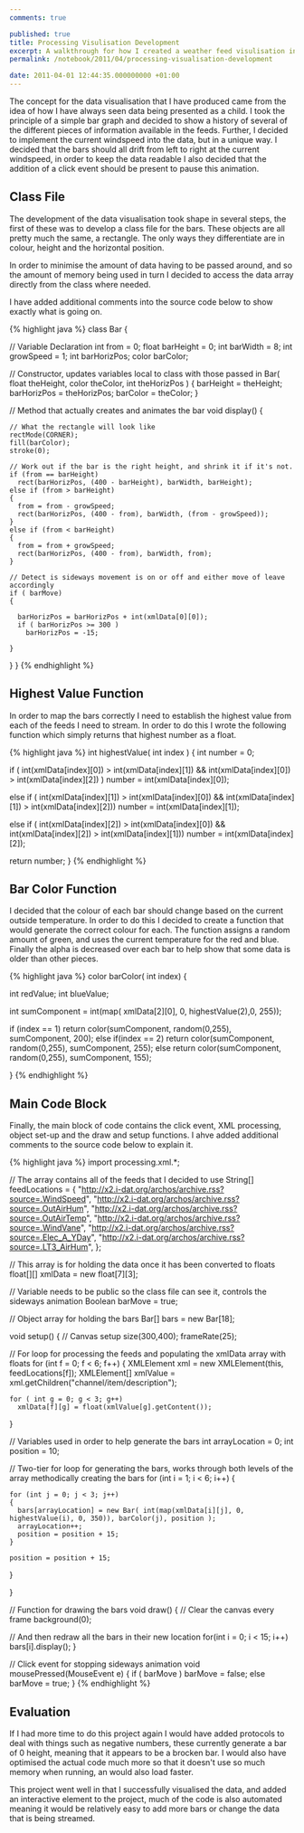 ```yaml
---
comments: true

published: true
title: Processing Visulisation Development
excerpt: A walkthrough for how I created a weather feed visulisation in Processing for University.
permalink: /notebook/2011/04/processing-visualisation-development

date: 2011-04-01 12:44:35.000000000 +01:00
---
```

The concept for the data visualisation that I have produced came from the idea of how I have always seen data being presented as a child.  I took the principle of a simple bar graph and decided to show a history of several of the different pieces of information available in the feeds.  Further, I decided to implement the current windspeed into the data, but in a unique way.   I decided that the bars should all drift from left to right at the current windspeed, in order to keep the data readable I also decided that the addition of a click event should be present to pause this animation.  

## Class File

The development of the data visualisation took shape in several steps, the first of these was to develop a class file for the bars.  These objects are all pretty much the same, a rectangle.  The only ways they differentiate are in colour, height and the horizontal position.  

In order to minimise the amount of data having to be passed around, and so the amount of memory being used in turn I decided to access the data array directly from the class where needed.

I have added additional comments into the source code below to show exactly what is going on.  

{% highlight java %}
class Bar
{

  // Variable Declaration
  int from = 0;
  float barHeight = 0;
  int barWidth = 8;
  int growSpeed = 1;
  int barHorizPos;
  color barColor;

  // Constructor, updates variables local to class with those passed in
  Bar( float theHeight, color theColor, int theHorizPos )
  {
    barHeight = theHeight;
    barHorizPos = theHorizPos;
    barColor = theColor;
  }

  // Method that actually creates and animates the bar
  void display()
  {

    // What the rectangle will look like
    rectMode(CORNER);
    fill(barColor);
    stroke(0);

    // Work out if the bar is the right height, and shrink it if it's not.  
    if (from == barHeight)
      rect(barHorizPos, (400 - barHeight), barWidth, barHeight);
    else if (from > barHeight)
    {
      from = from - growSpeed;
      rect(barHorizPos, (400 - from), barWidth, (from - growSpeed));
    }
    else if (from < barHeight)
    {
      from = from + growSpeed;
      rect(barHorizPos, (400 - from), barWidth, from);
    }

    // Detect is sideways movement is on or off and either move of leave accordingly
    if ( barMove)
    {

      barHorizPos = barHorizPos + int(xmlData[0][0]);
      if ( barHorizPos >= 300 )
        barHorizPos = -15;

    }

  }
}
{% endhighlight %}


## Highest Value Function

In order to map the bars correctly I need to establish the highest value from each of the feeds I need to stream.  In order to do this I wrote the following function which simply returns that highest number as a float.  

{% highlight java %}
int highestValue( int index )
{
  int number = 0;

  if ( int(xmlData[index][0]) > int(xmlData[index][1]) && int(xmlData[index][0]) > int(xmlData[index][2]) )
    number = int(xmlData[index][0]);

  else if ( int(xmlData[index][1]) > int(xmlData[index][0]) && int(xmlData[index][1]) > int(xmlData[index][2]))
    number = int(xmlData[index][1]);

  else if ( int(xmlData[index][2]) > int(xmlData[index][0]) && int(xmlData[index][2]) > int(xmlData[index][1]))
    number = int(xmlData[index][2]);

  return number;
}
{% endhighlight %}

## Bar Color Function

I decided that the colour of each bar should change based on the current outside temperature.  In order to do this I decided to create a function that would generate the correct colour for each.  The function assigns a random amount of green, and uses the current temperature for the red and blue.  Finally the alpha is decreased over each bar to help show that some data is older than other pieces.  

{% highlight java %}
color barColor( int index)
{

  int redValue;
  int blueValue;

  int sumComponent = int(map( xmlData[2][0], 0, highestValue(2),0, 255));

  if (index == 1)
    return color(sumComponent, random(0,255), sumComponent, 200);
  else if(index == 2)
    return color(sumComponent, random(0,255), sumComponent, 255);
  else
    return color(sumComponent, random(0,255), sumComponent, 155);

}
{% endhighlight %}

## Main Code Block

Finally, the main block of code contains the click event, XML processing, object set-up and the draw and setup functions.  I ahve added additional comments to the source code below to explain it.  

{% highlight java %}
import processing.xml.*;

// The array contains all of the feeds that I decided to use
String[] feedLocations = {
  "http://x2.i-dat.org/archos/archive.rss?source=.WindSpeed",
  "http://x2.i-dat.org/archos/archive.rss?source=.OutAirHum",
  "http://x2.i-dat.org/archos/archive.rss?source=.OutAirTemp",
  "http://x2.i-dat.org/archos/archive.rss?source=.WindVane",
  "http://x2.i-dat.org/archos/archive.rss?source=.Elec_A_YDay",
  "http://x2.i-dat.org/archos/archive.rss?source=.LT3_AirHum",
};

// This array is for holding the data once it has been converted to floats
float[][] xmlData     = new float[7][3];

// Variable needs to be public so the class file can see it, controls the sideways animation
Boolean barMove = true;

// Object array for holding the bars
Bar[] bars = new Bar[18];

void setup()
{
  // Canvas setup
  size(300,400);
  frameRate(25);

  // For loop for processing the feeds and populating the xmlData array with floats
  for (int f = 0; f < 6; f++)
  {
    XMLElement xml = new XMLElement(this, feedLocations[f]);
    XMLElement[] xmlValue = xml.getChildren("channel/item/description");

    for ( int g = 0; g < 3; g++)
      xmlData[f][g] = float(xmlValue[g].getContent());
  }

  // Variables used in order to help generate the bars
  int arrayLocation = 0;
  int position = 10;

  // Two-tier for loop for generating the bars, works through both levels of the array methodically creating the bars
  for (int i = 1; i < 6; i++)
  {

    for (int j = 0; j < 3; j++)
    {
      bars[arrayLocation] = new Bar( int(map(xmlData[i][j], 0, highestValue(i), 0, 350)), barColor(j), position );
      arrayLocation++;
      position = position + 15;
    }

    position = position + 15;

  }

}

// Function for drawing the bars
void draw()
{
  // Clear the canvas every frame
  background(0);

  // And then redraw all the bars in their new location
  for(int i = 0; i < 15; i++)
      bars[i].display();
}

// Click event for stopping sideways animation
void mousePressed(MouseEvent e)
{
  if ( barMove )
    barMove = false;
  else
    barMove = true;
}
{% endhighlight %}

## Evaluation

If I had more time to do this project again I would have added protocols to deal with things such as negative numbers, these currently generate a bar of 0 height, meaning that it appears to be a brocken bar.  I would also have optimised the actual code much more so that it doesn't use so much memory when running, an would also load faster.  

This project went well in that I successfully visualised the data, and added an interactive element to the project, much of the code is also automated meaning it would be relatively easy to add more bars or change the data that is being streamed.  
